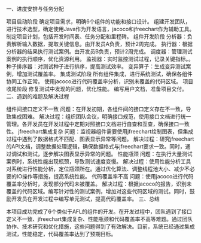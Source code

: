 一、进度安排与任务分配

项目启动阶段
确定项目需求，明确6个组件的功能和接口设计。
组建开发团队，进行技术选型，确定使用Java作为开发语言，jacoco和jfreechart作为辅助工具。
制定项目计划，包括开发时间表、任务分配和里程碑。
组件开发阶段
分析器：负责解析输入数据，提取关键信息。由开发员A负责，预计2周完成。
执行器：根据分析器的结果执行测试案例。由开发员B负责，预计2周完成。
调度器：管理测试案例的执行顺序，优化资源利用。
监视器：实时监控测试过程，记录关键指标。。
种子排序器：对测试种子进行排序，提高测试效率。
变异算子：生成变异测试案例，增加测试覆盖率。
集成测试阶段
所有组件集成，进行系统测试，确保各组件协同工作正常。
使用jacoco进行代码覆盖率分析，识别未覆盖的代码区域。
项目收尾阶段
修复测试中发现的问题，优化性能。
编写用户文档，准备项目交付。
二、遇到的难题及解决过程

组件间接口定义不一致
问题：在开发初期，各组件间的接口定义存在不一致，导致集成困难。
解决过程：组织团队会议，明确接口规范，使用接口文档进行统一管理。各开发员在开发过程中定期对照接口文档进行自查和互查，确保接口一致性。
jfreechart集成复杂
问题：监视器组件需要使用jfreechart绘制图表，但集成过程中遇到了数据格式不匹配、图表显示异常等问题。
解决过程：研究jfreechart的API文档，调整数据处理逻辑，确保数据格式与jfreechart要求一致。同时，通过调试和测试，逐步解决图表显示异常的问题。
性能瓶颈
问题：在执行大量测试案例时，系统性能出现瓶颈，导致测试速度变慢。
解决过程：使用性能分析工具对系统进行性能分析，定位瓶颈所在。通过优化算法、调整线程池大小、减少不必要的IO操作等措施，提高系统性能。
代码覆盖率不高
问题：使用jacoco进行代码覆盖率分析时，发现部分代码未被覆盖。
解决过程：根据jacoco的报告，识别未覆盖的代码区域。编写针对性的测试案例，增加对这些代码区域的测试。同时，鼓励开发员在开发过程中编写单元测试，提高代码覆盖率。
三、总结

本项目成功完成了6个类似于AFL的组件的开发。在开发过程中，团队遇到了接口定义不一致、jfreechart集成复杂、性能瓶颈和代码覆盖率不高等难题。通过团队协作、技术研究和优化措施，这些问题得到了有效解决。目前，系统已经通过集成测试，性能稳定，代码覆盖率达到了预期目标。